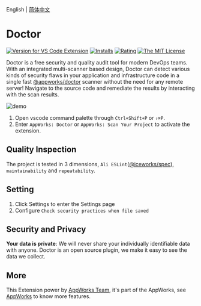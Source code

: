 English | [简体中文](https://github.com/apptools-lab/appworks/blob/master/extensions/doctor/README.zh-CN.md)

# Doctor

[![Version for VS Code Extension](https://vsmarketplacebadge.apphb.com/version-short/iceworks-team.iceworks-doctor.svg?logo=visual-studio-code)](https://marketplace.visualstudio.com/items?itemName=iceworks-team.iceworks-doctor)
[![Installs](https://vsmarketplacebadge.apphb.com/installs-short/iceworks-team.iceworks-doctor.svg)](https://marketplace.visualstudio.com/items?itemName=iceworks-team.iceworks-doctor)
[![Rating](https://vsmarketplacebadge.apphb.com/rating-short/iceworks-team.iceworks-doctor.svg)](https://marketplace.visualstudio.com/items?itemName=iceworks-team.iceworks-doctor)
[![The MIT License](https://img.shields.io/badge/license-MIT-blue.svg)](http://opensource.org/licenses/MIT)

Doctor is a free security and quality audit tool for modern DevOps teams. With an integrated multi-scanner based design, Doctor can detect various kinds of security flaws in your application and infrastructure code in a single fast [@appworks/doctor](https://www.npmjs.com/package/@appworks/doctor) scanner without the need for any remote server!
Navigate to the source code and remediate the results by interacting with the scan results.

![demo](https://img.alicdn.com/imgextra/i1/O1CN01WnHYn11qxRbaZYfDB_!!6000000005562-1-tps-1080-647.gif)

1. Open vscode command palette  through `Ctrl+Shift+P` or `⇧⌘P`.
2. Enter `AppWorks: Doctor` or `AppWorks: Scan Your Project` to activate the extension.

## Quality Inspection

The project is tested in 3 dimensions, `Ali ESLint`([@iceworks/spec](https://www.npmjs.com/package/@iceworks/spec)), `maintainability` and `repeatability`. 

## Setting

1. Click Settings to enter the Settings page
2. Configure `Check security practices when file saved`

## Security and Privacy

**Your data is private**: We will never share your individually identifiable data with anyone. Doctor is an open source plugin, we make it easy to see the data we collect.

## More

This Extension power by [AppWorks Team](https://marketplace.visualstudio.com/publishers/iceworks-team), it's part of the AppWorks, see [AppWorks](https://marketplace.visualstudio.com/items?itemName=iceworks-team.iceworks) to know more features.